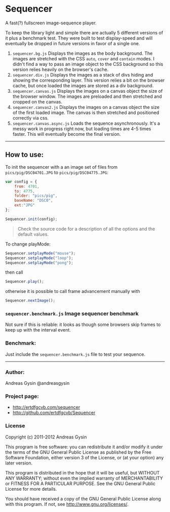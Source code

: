 # Sequencer

A fast(?) fullscreen image-sequence player.

To keep the library light and simple there are actually 5 different versions
of it plus a benchmark test. They were built to test display-speed and will eventually
be dropped in future versions in favor of a single one.

1. `sequencer.bg.js`
	Displays the images as the body background. The images are stretched with
	the CSS `auto`, `cover` and `contain` modes.
	I didn't find a way to pass an image object to the CSS background so this
	version relies heavily on the browser's cache.
2.	`sequencer.div.js`
	Displays the images as a stack of divs hiding and showing the corresponding
	layer. This version relies a bit on the browser cache, but once loaded
	the images are stored as a div background.
3.	`sequencer.canvas.js`
	Displays the images on a canvas object the size of the browser window.
	The images are preloaded and then stretched and cropped on the canvas.
4.	`sequencer.canvas2.js`
	Displays the images on a canvas object the size of the first loaded image.
	The canvas is then stretched and positioned correctly via css.
5.	`sequencer.canvas.async.js`
	Loads the sequence asynchronously.
	It's a messy work in progress right now, but loading times are 4-5 times faster.
	This will eventually become the final version.

-------------------------------------------------------------------------------
## How to use:

To init the sequencer with a an image set of files from `pics/pig/DSC04701.JPG` to `pics/pig/DSC04775.JPG`:

```js
var config = {
	from: 4701,
	to: 4775,
	folder: "pics/pig",
	baseName: "DSC0",
	ext:"JPG"
};

Sequencer.init(config);
```

> Check the source code for a description of all the options and the default values.

To change playMode:

```js
Sequencer.setplayMode("mouse");
Sequencer.setplayMode("loop");
Sequencer.setplayMode("pong");
```

then call

```js
Sequencer.play();
```

otherwise it is possible to call frame advancement manually with

```js
Sequencer.nextImage();
```
### `sequencer.benchmark.js` Image sequencer benchmark
Not sure if this is reliable: it looks as though some browsers skip frames to keep up with the interval event.

### Benchmark:

Just include the `sequencer.benchmark.js` file to test your sequence.

-------------------------------------------------------------------------------
### Author:

Andreas Gysin
@andreasgysin

### Project page:
- http://ertdfgcvb.com/sequencer
- http://github.com/ertdfgcvb/Sequencer

### License
Copyright (c) 2011-2012 Andreas Gysin

This program is free software: you can redistribute it and/or modify
it under the terms of the GNU General Public License as published
by the Free Software Foundation, either version 3 of the License,
or (at your option) any later version.

This program is distributed in the hope that it will be useful,
but WITHOUT ANY WARRANTY; without even the implied warranty
of MERCHANTABILITY or FITNESS FOR A PARTICULAR PURPOSE.
See the GNU General Public License for more details.

You should have received a copy of the GNU General Public License
along with this program.
If not, see <http://www.gnu.org/licenses/>.
